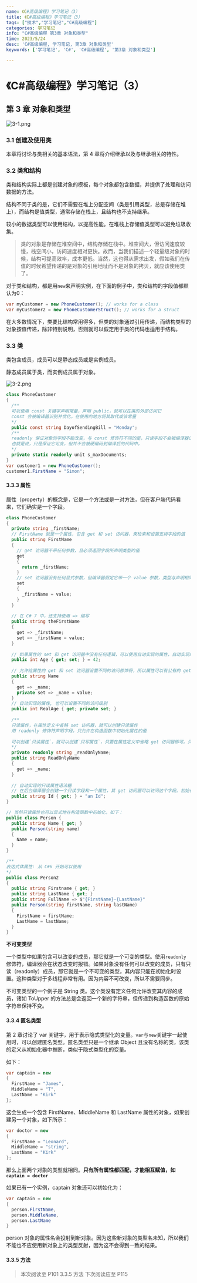 ```yaml
---
name: 《C#高级编程》学习笔记（3）
title: 《C#高级编程》学习笔记（3）
tags: ["技术","学习笔记","C#高级编程"]
categories: 学习笔记
info: "C#高级编程 第3章 对象和类型"
time: 2023/5/24
desc: 'C#高级编程, 学习笔记, 第3章 对象和类型'
keywords: ['学习笔记', 'C#', 'C#高级编程', '第3章 对象和类型']

---
```


#  《C#高级编程》学习笔记（3）

## 第 3 章 对象和类型

![3-1.png](./images/3-1.png)

### 3.1 创建及使用类

本章将讨论与类相关的基本语法，第 4 章将介绍继承以及与继承相关的特性。

### 3.2 类和结构

类和结构实际上都是创建对象的模板，每个对象都包含数据，并提供了处理和访问数据的方法。

结构不同于类的是，它们不需要在堆上分配空间（类是引用类型，总是存储在堆上），而结构是值类型，通常存储在栈上，且结构也不支持继承。

较小的数据类型可以使用结构，以提高性能。在堆栈上存储值类型可以避免垃圾收集。

>类的对象是存储在堆空间中，结构存储在栈中。堆空间大，但访问速度较慢，栈空间小，访问速度相对更快。故而，当我们描述一个轻量级对象的时候，结构可提高效率，成本更低。当然，这也得从需求出发，假如我们在传值的时候希望传递的是对象的引用地址而不是对象的拷贝，就应该使用类了。

对于类和结构，都是用`new`来声明实例，在下面的例子中，类和结构的字段值都默认为0：

```c#
var myCustomer = new PhoneCustomer(); // works for a class
var myCustomer2 = new PhoneCustomerStruct(); // works for a struct
```

在大多数情况下，类要比结构常用得多，但类的对象通过引用传递，而结构类型的对象按值传递，除非特别说明，否则就可以假定用于类的代码也适用于结构。

### 3.3 类

类包含成员，成员可以是静态成员或是实例成员。

静态成员属于类，而实例成员属于对象。

![3-2.png](./images/3-2.png)

```c#
class PhoneCustomer
{
  /**
  可以使用 const 关键字声明常量，声明 public，就可以在类的外部访问它
  const 会被编译器识别并优化，在使用的地方将其取代成该常量
  */
  public const string DayofSendingBill = "Monday";
  /**
  readonly 保证对象的字段不能改变，与 const 修饰符不同的是，只读字段不会被编译器识别并替换
  也就是说，只是保证它可变，但并不会被硬编码到编译后的代码中。
  */
  private static readonly unit s_maxDocuments;
}
var customer1 = new PhoneCustomer();
customer1.FirstName = "Simon";
```

#### 3.3.3 属性

属性（property）的概念是，它是一个方法或是一对方法，但在客户端代码看来，它们确实是一个字段。

```c#
class PhoneCustomer
{
  private string _firstName;
  // FirstName 就是一个属性，包含 get 和 set 访问器，来检索和设置支持字段的值
  public string FirstName
  {
    // get 访问器不带任何参数，且必须返回字段所声明类型的值
    get
    {
      return _firstName;
    }
    // set 访问器没有任何显式参数，但编译器假定它带一个 value 参数，类型与声明相同
    set
    {
      _firstName = value;
    }
  }
  
  // 在 C# 7 中，还支持使用 => 编写
  public string theFirstName
  {
    get => _firstName;
    set => _firstName = value;
  }
  
  // 如果属性的 set 和 get 访问器中没有任何逻辑，可以使用自动实现的属性，自动实现的属性可以使用属性初始化器来初始化
  public int Age { get; set; } = 42;
  
  // 允许给属性的 get 和 set 访问器设置不同的访问修饰符，所以属性可以有公有的 get 访问器和私有的或受保护的 set 访问器。在 get 和 set 访问器中，必须有一个具备`属性`的访问级别。
  public string Name
  {
    get => _name;
    private set => _name = value;
  }
  // 自动实现的属性, 也可以设置不同的访问级别
  public int RealAge { get; private set; }
  
  /**
  只读属性，在属性定义中省略 set 访问器，就可以创建只读属性
  用 readonly 修饰符声明字段，只允许在构造函数中初始化属性的值
  
  可以创建`只读属性`，就可以创建`只写属性`，只要在属性定义中省略 get 访问器即可。只是不推荐这么做，如果一定要做，最好使用一个方法替代。
  */
  private readonly string _readOnlyName;
  public string ReadOnlyName
  {
    get => _name;
  }
  
  // 自动实现的只读属性语法糖
  // 在后台编译器会创建一个只读字段和一个属性，其 get 访问器可以访问这个字段。初始化的代码进入构造函数的实现代码，并在调用构造函数体之前调用。
  public string Id { get; } = "an Id";
}

// 当然只读属性也可以显式地在构造函数中初始化，如下：
public class Person {
  public string Name { get; }
  public Person(string name)
  {
    Name = name;
  }
}

/**
表达式体属性: 从 C#6 开始可以使用
*/
public class Person2
{
  public string Firstname { get; }
  public string LastName { get; }
  public string FullName => $"{FirstName}-{LastName}"
  public Person(string firstName, string lastName)
  {
    FirstName = firstName;
    LastName = lastName;
  }
}
```

**不可变类型**

一个类型中如果包含可以改变的成员，那它就是一个可变的类型。使用`readonly`修饰符，编译器会在状态改变时报错。如果对象没有任何可以改变的成员，只有只读（readonly）成员，那它就是一个不可变的类型，其内容只能在初始化时设置。这种类型对于多线程非常有用。因为内容不可改变，所以不需要同步。

不可变类型的一个例子是 String 类。这个类没有定义任何允许改变其内容的成员，诸如 ToUpper 的方法总是会返回一个新的字符串，但传递到构造函数的原始字符串保持不变。

#### 3.3.4 匿名类型

第 2 章讨论了 var 关键字，用于表示隐式类型化的变量。`var`与`new`关键字一起使用时，可以创建匿名类型。匿名类型只是一个继承 Object 且没有名称的类，该类的定义从初始化器中推断，类似于隐式类型化的变量。

如下：

```c#
var captain = new
{
  FirstName = "James",
  MiddleName = "T",
  LastName = "Kirk"
};
```

这会生成一个包含 FirstName、MIddleName 和 LastName 属性的对象，如果创建另一个对象，如下所示：

```c#
var doctor = new
{
  FirstName = "Leonard",
  MiddleName = "string",
  LastName = "Kirk"
};
```

那么上面两个对象的类型就相同。**只有所有属性都匹配，才能相互赋值，如`captain = doctor`**

如果已有一个实例，captain 对象还可以初始化为：

```c#
var captain = new
{
  person.FirstName,
  person.MiddleName,
  person.LastName
}
```

person 对象的属性名会投射到新对象。因为这些新对象的类型名未知，所以我们不能也不应使用新对象上的类型反射，因为这不会得到一致的结果。

#### 3.3.5 方法









> 本次阅读至 P101  3.3.5 方法 下次阅读应至 P115

